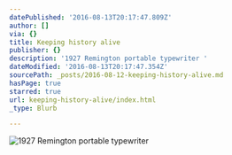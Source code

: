 ```yaml
---
datePublished: '2016-08-13T20:17:47.809Z'
author: []
via: {}
title: Keeping history alive
publisher: {}
description: '1927 Remington portable typewriter '
dateModified: '2016-08-13T20:17:47.354Z'
sourcePath: _posts/2016-08-12-keeping-history-alive.md
hasPage: true
starred: true
url: keeping-history-alive/index.html
_type: Blurb

---
```

![1927 Remington portable typewriter ](https://the-grid-user-content.s3-us-west-2.amazonaws.com/9143aa18-c82e-49cd-a5fc-92c050862de3.jpg)